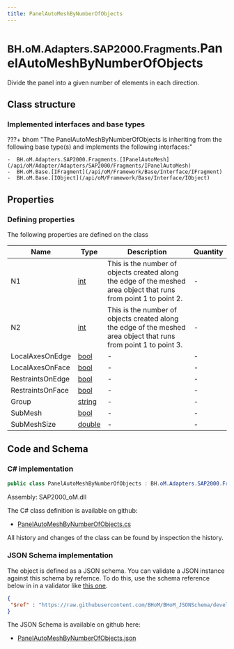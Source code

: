 ```yaml
---
title: PanelAutoMeshByNumberOfObjects
---
```


# <small>BH.oM.Adapters.SAP2000.Fragments.</small>**PanelAutoMeshByNumberOfObjects**

Divide the panel into a given number of elements in each direction.

## Class structure

### Implemented interfaces and base types

???+ bhom "The PanelAutoMeshByNumberOfObjects is inheriting from the following base type(s) and implements the following interfaces:"

    -  BH.oM.Adapters.SAP2000.Fragments.[IPanelAutoMesh](/api/oM/Adapter/Adapters/SAP2000/Fragments/IPanelAutoMesh)
    -  BH.oM.Base.[IFragment](/api/oM/Framework/Base/Interface/IFragment)
    -  BH.oM.Base.[IObject](/api/oM/Framework/Base/Interface/IObject)


## Properties



### Defining properties

The following properties are defined on the class

| Name             | Type             | Description      | Quantity         |
|------------------|------------------|------------------|------------------|
| N1 | [int](https://learn.microsoft.com/en-us/dotnet/api/System.Int32?view=netstandard-2.0) | This is the number of objects created along the edge of the meshed area object that runs from point 1 to point 2. | - |
| N2 | [int](https://learn.microsoft.com/en-us/dotnet/api/System.Int32?view=netstandard-2.0) | This is the number of objects created along the edge of the meshed area object that runs from point 1 to point 3. | - |
| LocalAxesOnEdge | [bool](https://learn.microsoft.com/en-us/dotnet/api/System.Boolean?view=netstandard-2.0) | - | - |
| LocalAxesOnFace | [bool](https://learn.microsoft.com/en-us/dotnet/api/System.Boolean?view=netstandard-2.0) | - | - |
| RestraintsOnEdge | [bool](https://learn.microsoft.com/en-us/dotnet/api/System.Boolean?view=netstandard-2.0) | - | - |
| RestraintsOnFace | [bool](https://learn.microsoft.com/en-us/dotnet/api/System.Boolean?view=netstandard-2.0) | - | - |
| Group | [string](https://learn.microsoft.com/en-us/dotnet/api/System.String?view=netstandard-2.0) | - | - |
| SubMesh | [bool](https://learn.microsoft.com/en-us/dotnet/api/System.Boolean?view=netstandard-2.0) | - | - |
| SubMeshSize | [double](https://learn.microsoft.com/en-us/dotnet/api/System.Double?view=netstandard-2.0) | - | - |


## Code and Schema

### C# implementation

``` C# title="C#"
public class PanelAutoMeshByNumberOfObjects : BH.oM.Adapters.SAP2000.Fragments.IPanelAutoMesh, BH.oM.Base.IFragment, BH.oM.Base.IObject
```

Assembly: SAP2000_oM.dll

The C# class definition is available on github:

- [PanelAutoMeshByNumberOfObjects.cs](https://github.com/BHoM/SAP2000_Toolkit/blob/develop/SAP2000_oM/Fragments\PanelAutoMeshByNumberOfObjects.cs)

All history and changes of the class can be found by inspection the history.
### JSON Schema implementation

The object is defined as a JSON schema. You can validate a JSON instance against this schema by refernce. To do this, use the schema reference below in in a validator like [this one](https://www.jsonschemavalidator.net/).

``` json title="JSON Schema"
{
 "$ref" : "https://raw.githubusercontent.com/BHoM/BHoM_JSONSchema/develop/SAP2000_oM/Fragments/PanelAutoMeshByNumberOfObjects.json"
}
```

The JSON Schema is available on github here:

- [PanelAutoMeshByNumberOfObjects.json](https://github.com/BHoM/BHoM_JSONSchema/blob/develop/SAP2000_oM/Fragments/PanelAutoMeshByNumberOfObjects.json)
